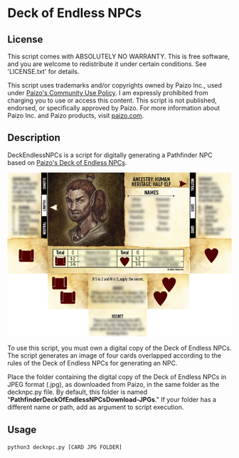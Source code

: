 # Deck of Endless NPCs

## License
This script comes with ABSOLUTELY NO WARRANTY.
This is free software, and you are welcome to
redistribute it under certain conditions.
See 'LICENSE.txt' for details.

This script uses trademarks and/or copyrights owned by Paizo Inc.,
used under [Paizo's Community Use Policy](https://paizo.com/communityuse). 
I am expressly prohibited from charging you to use or access this
content.  This script is not published, endorsed, or specifically
approved by Paizo.  For more information about Paizo Inc. and
Paizo products, visit [paizo.com](https://paizo.com).

## Description
DeckEndlessNPCs is a script for digitally generating a Pathfinder NPC based on
[Paizo's Deck of Endless NPCs](https://paizo.com/products/btq02d82?Pathfinder-Deck-of-Endless-NPCs).

![Example](example_result.png)

To use this script, you must own a digital copy of the Deck of
Endless NPCs.  The script generates an image of four cards overlapped
according to the rules of the Deck of Endless NPCs for generating
an NPC.

Place the folder containing the digital copy of the Deck of Endless
NPCs in JPEG format (.jpg), as downloaded from Paizo, in the same
folder as the decknpc.py file. By default, this folder is named 
"**PathfinderDeckOfEndlessNPCsDownload-JPGs**."  If your folder has a
different name or path, add as argument to script execution.

## Usage
`python3 decknpc.py [CARD JPG FOLDER]`

